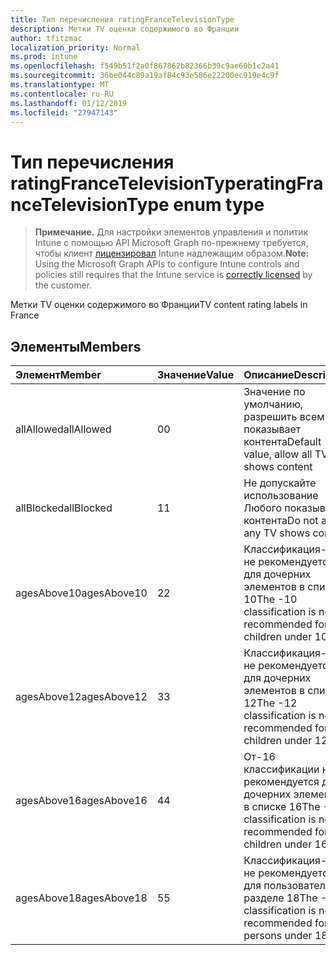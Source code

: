 ```yaml
---
title: Тип перечисления ratingFranceTelevisionType
description: Метки TV оценки содержимого во Франции
author: tfitzmac
localization_priority: Normal
ms.prod: intune
ms.openlocfilehash: f549b51f2a0f867862b82366b39c9ae60b1c2a41
ms.sourcegitcommit: 36be044c89a19af84c93e586e22200ec919e4c9f
ms.translationtype: MT
ms.contentlocale: ru-RU
ms.lasthandoff: 01/12/2019
ms.locfileid: "27947143"
---
```

# <a name="ratingfrancetelevisiontype-enum-type"></a><span data-ttu-id="1e374-103">Тип перечисления ratingFranceTelevisionType</span><span class="sxs-lookup"><span data-stu-id="1e374-103">ratingFranceTelevisionType enum type</span></span>

> <span data-ttu-id="1e374-104">**Примечание.** Для настройки элементов управления и политик Intune с помощью API Microsoft Graph по-прежнему требуется, чтобы клиент [лицензировал](https://go.microsoft.com/fwlink/?linkid=839381) Intune надлежащим образом.</span><span class="sxs-lookup"><span data-stu-id="1e374-104">**Note:** Using the Microsoft Graph APIs to configure Intune controls and policies still requires that the Intune service is [correctly licensed](https://go.microsoft.com/fwlink/?linkid=839381) by the customer.</span></span>

<span data-ttu-id="1e374-105">Метки TV оценки содержимого во Франции</span><span class="sxs-lookup"><span data-stu-id="1e374-105">TV content rating labels in France</span></span>
## <a name="members"></a><span data-ttu-id="1e374-106">Элементы</span><span class="sxs-lookup"><span data-stu-id="1e374-106">Members</span></span>
|<span data-ttu-id="1e374-107">Элемент</span><span class="sxs-lookup"><span data-stu-id="1e374-107">Member</span></span>|<span data-ttu-id="1e374-108">Значение</span><span class="sxs-lookup"><span data-stu-id="1e374-108">Value</span></span>|<span data-ttu-id="1e374-109">Описание</span><span class="sxs-lookup"><span data-stu-id="1e374-109">Description</span></span>|
|:---|:---|:---|
|<span data-ttu-id="1e374-110">allAllowed</span><span class="sxs-lookup"><span data-stu-id="1e374-110">allAllowed</span></span>|<span data-ttu-id="1e374-111">0</span><span class="sxs-lookup"><span data-stu-id="1e374-111">0</span></span>|<span data-ttu-id="1e374-112">Значение по умолчанию, разрешить всем TV показывает контента</span><span class="sxs-lookup"><span data-stu-id="1e374-112">Default value, allow all TV shows content</span></span>|
|<span data-ttu-id="1e374-113">allBlocked</span><span class="sxs-lookup"><span data-stu-id="1e374-113">allBlocked</span></span>|<span data-ttu-id="1e374-114">1</span><span class="sxs-lookup"><span data-stu-id="1e374-114">1</span></span>|<span data-ttu-id="1e374-115">Не допускайте использование Любого показывает контента</span><span class="sxs-lookup"><span data-stu-id="1e374-115">Do not allow any TV shows content</span></span>|
|<span data-ttu-id="1e374-116">agesAbove10</span><span class="sxs-lookup"><span data-stu-id="1e374-116">agesAbove10</span></span>|<span data-ttu-id="1e374-117">2</span><span class="sxs-lookup"><span data-stu-id="1e374-117">2</span></span>|<span data-ttu-id="1e374-118">Классификация-10 не рекомендуется для дочерних элементов в списке 10</span><span class="sxs-lookup"><span data-stu-id="1e374-118">The -10 classification is not recommended for children under 10</span></span>|
|<span data-ttu-id="1e374-119">agesAbove12</span><span class="sxs-lookup"><span data-stu-id="1e374-119">agesAbove12</span></span>|<span data-ttu-id="1e374-120">3</span><span class="sxs-lookup"><span data-stu-id="1e374-120">3</span></span>|<span data-ttu-id="1e374-121">Классификация-12 не рекомендуется для дочерних элементов в списке 12</span><span class="sxs-lookup"><span data-stu-id="1e374-121">The -12 classification is not recommended for children under 12</span></span>|
|<span data-ttu-id="1e374-122">agesAbove16</span><span class="sxs-lookup"><span data-stu-id="1e374-122">agesAbove16</span></span>|<span data-ttu-id="1e374-123">4</span><span class="sxs-lookup"><span data-stu-id="1e374-123">4</span></span>|<span data-ttu-id="1e374-124">От-16 классификации не рекомендуется для дочерних элементов в списке 16</span><span class="sxs-lookup"><span data-stu-id="1e374-124">The -16 classification is not recommended for children under 16</span></span>|
|<span data-ttu-id="1e374-125">agesAbove18</span><span class="sxs-lookup"><span data-stu-id="1e374-125">agesAbove18</span></span>|<span data-ttu-id="1e374-126">5</span><span class="sxs-lookup"><span data-stu-id="1e374-126">5</span></span>|<span data-ttu-id="1e374-127">Классификация-18 не рекомендуется для пользователей в разделе 18</span><span class="sxs-lookup"><span data-stu-id="1e374-127">The -18 classification is not recommended for persons under 18</span></span>|



